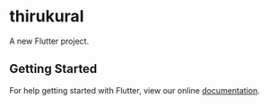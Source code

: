 # thirukural

A new Flutter project.

## Getting Started

For help getting started with Flutter, view our online
[documentation](http://flutter.io/).
